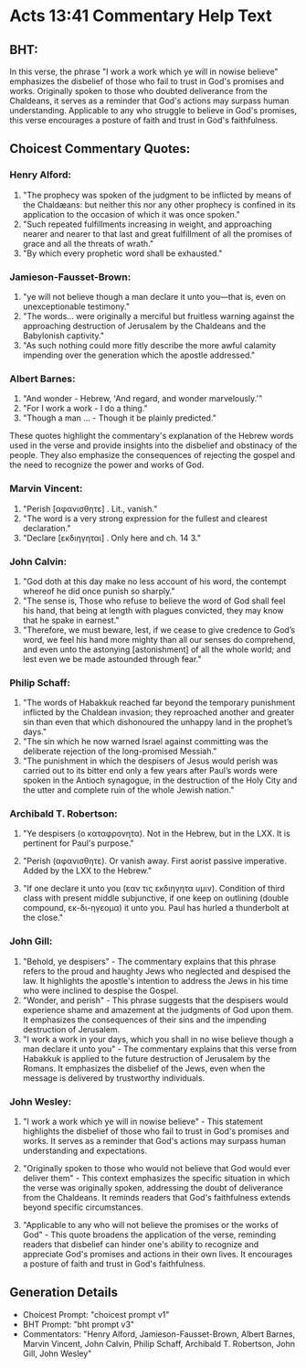 # Acts 13:41 Commentary Help Text

## BHT:
In this verse, the phrase "I work a work which ye will in nowise believe" emphasizes the disbelief of those who fail to trust in God's promises and works. Originally spoken to those who doubted deliverance from the Chaldeans, it serves as a reminder that God's actions may surpass human understanding. Applicable to any who struggle to believe in God's promises, this verse encourages a posture of faith and trust in God's faithfulness.

## Choicest Commentary Quotes:
### Henry Alford:
1. "The prophecy was spoken of the judgment to be inflicted by means of the Chaldæans: but neither this nor any other prophecy is confined in its application to the occasion of which it was once spoken."
2. "Such repeated fulfillments increasing in weight, and approaching nearer and nearer to that last and great fulfillment of all the promises of grace and all the threats of wrath."
3. "By which every prophetic word shall be exhausted."

### Jamieson-Fausset-Brown:
1. "ye will not believe though a man declare it unto you—that is, even on unexceptionable testimony." 
2. "The words... were originally a merciful but fruitless warning against the approaching destruction of Jerusalem by the Chaldeans and the Babylonish captivity." 
3. "As such nothing could more fitly describe the more awful calamity impending over the generation which the apostle addressed."

### Albert Barnes:
1. "And wonder - Hebrew, 'And regard, and wonder marvelously.'"
2. "For I work a work - I do a thing."
3. "Though a man ... - Though it be plainly predicted."

These quotes highlight the commentary's explanation of the Hebrew words used in the verse and provide insights into the disbelief and obstinacy of the people. They also emphasize the consequences of rejecting the gospel and the need to recognize the power and works of God.

### Marvin Vincent:
1. "Perish [αφανισθητε] . Lit., vanish."
2. "The word is a very strong expression for the fullest and clearest declaration."
3. "Declare [εκδιηγηται] . Only here and ch. 14 3."

### John Calvin:
1. "God doth at this day make no less account of his word, the contempt whereof he did once punish so sharply."
2. "The sense is, Those who refuse to believe the word of God shall feel his hand, that being at length with plagues convicted, they may know that he spake in earnest."
3. "Therefore, we must beware, lest, if we cease to give credence to God’s word, we feel his hand more mighty than all our senses do comprehend, and even unto the astonying [astonishment] of all the whole world; and lest even we be made astounded through fear."

### Philip Schaff:
1. "The words of Habakkuk reached far beyond the temporary punishment inflicted by the Chaldean invasion; they reproached another and greater sin than even that which dishonoured the unhappy land in the prophet’s days."
2. "The sin which he now warned Israel against committing was the deliberate rejection of the long-promised Messiah."
3. "The punishment in which the despisers of Jesus would perish was carried out to its bitter end only a few years after Paul’s words were spoken in the Antioch synagogue, in the destruction of the Holy City and the utter and complete ruin of the whole Jewish nation."

### Archibald T. Robertson:
1. "Ye despisers (ο καταφρονητα). Not in the Hebrew, but in the LXX. It is pertinent for Paul's purpose." 

2. "Perish (αφανισθητε). Or vanish away. First aorist passive imperative. Added by the LXX to the Hebrew." 

3. "If one declare it unto you (εαν τις εκδιηγητα υμιν). Condition of third class with present middle subjunctive, if one keep on outlining (double compound, εκ-δι-ηγεομα) it unto you. Paul has hurled a thunderbolt at the close."

### John Gill:
1. "Behold, ye despisers" - The commentary explains that this phrase refers to the proud and haughty Jews who neglected and despised the law. It highlights the apostle's intention to address the Jews in his time who were inclined to despise the Gospel.
2. "Wonder, and perish" - This phrase suggests that the despisers would experience shame and amazement at the judgments of God upon them. It emphasizes the consequences of their sins and the impending destruction of Jerusalem.
3. "I work a work in your days, which you shall in no wise believe though a man declare it unto you" - The commentary explains that this verse from Habakkuk is applied to the future destruction of Jerusalem by the Romans. It emphasizes the disbelief of the Jews, even when the message is delivered by trustworthy individuals.

### John Wesley:
1. "I work a work which ye will in nowise believe" - This statement highlights the disbelief of those who fail to trust in God's promises and works. It serves as a reminder that God's actions may surpass human understanding and expectations.

2. "Originally spoken to those who would not believe that God would ever deliver them" - This context emphasizes the specific situation in which the verse was originally spoken, addressing the doubt of deliverance from the Chaldeans. It reminds readers that God's faithfulness extends beyond specific circumstances.

3. "Applicable to any who will not believe the promises or the works of God" - This quote broadens the application of the verse, reminding readers that disbelief can hinder one's ability to recognize and appreciate God's promises and actions in their own lives. It encourages a posture of faith and trust in God's faithfulness.


## Generation Details
- Choicest Prompt: "choicest prompt v1"
- BHT Prompt: "bht prompt v3"
- Commentators: "Henry Alford, Jamieson-Fausset-Brown, Albert Barnes, Marvin Vincent, John Calvin, Philip Schaff, Archibald T. Robertson, John Gill, John Wesley"
